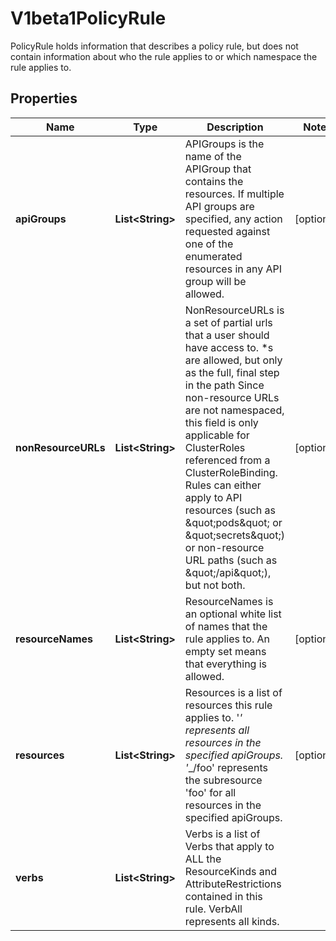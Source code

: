 

# V1beta1PolicyRule

PolicyRule holds information that describes a policy rule, but does not contain information about who the rule applies to or which namespace the rule applies to.
## Properties

Name | Type | Description | Notes
------------ | ------------- | ------------- | -------------
**apiGroups** | **List&lt;String&gt;** | APIGroups is the name of the APIGroup that contains the resources.  If multiple API groups are specified, any action requested against one of the enumerated resources in any API group will be allowed. |  [optional]
**nonResourceURLs** | **List&lt;String&gt;** | NonResourceURLs is a set of partial urls that a user should have access to.  *s are allowed, but only as the full, final step in the path Since non-resource URLs are not namespaced, this field is only applicable for ClusterRoles referenced from a ClusterRoleBinding. Rules can either apply to API resources (such as \&quot;pods\&quot; or \&quot;secrets\&quot;) or non-resource URL paths (such as \&quot;/api\&quot;),  but not both. |  [optional]
**resourceNames** | **List&lt;String&gt;** | ResourceNames is an optional white list of names that the rule applies to.  An empty set means that everything is allowed. |  [optional]
**resources** | **List&lt;String&gt;** | Resources is a list of resources this rule applies to.  &#39;*&#39; represents all resources in the specified apiGroups. &#39;*_/foo&#39; represents the subresource &#39;foo&#39; for all resources in the specified apiGroups. |  [optional]
**verbs** | **List&lt;String&gt;** | Verbs is a list of Verbs that apply to ALL the ResourceKinds and AttributeRestrictions contained in this rule.  VerbAll represents all kinds. | 



